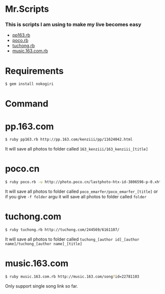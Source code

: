 Mr.Scripts
======

### This is scripts I am using to make my live becomes easy

- [pp163.rb](#pp163.rb)
- [poco.rb](#poco.rb)
- [tuchong.rb](#tuchong.rb)
- [music.163.com.rb](#music.163.com.rb)


Requirements
======
```bash
$ gem install nokogiri
```


Command
======

# <a name="pp163.rb"></a>pp.163.com
```bash
$ ruby pp163.rb http://pp.163.com/kenziii/pp/11624042.html
```

It will save all photos to folder called `163_kenziii/163_kenziii_[title]`

# <a name="poco.rb"></a>poco.cn
```bash
$ ruby poco.rb -u http://photo.poco.cn/lastphoto-htx-id-3806596-p-0.xhtml [-f folder]
```

It will save all photos to folder called `poco_emarfer/poco_emarfer_[title]`
or if you give `-f folder` argu it will save all photos to folder called `folder`

# <a name="tuchong.rb"></a>tuchong.com
```bash
$ ruby tuchong.rb http://tuchong.com/244569/6161107/
```

It will save all photos to folder called `tuchong_[author id]_[author name]/tuchong_[author name]_[title]`

# <a name="music.163.com.rb"></a>music.163.com
```bash
$ ruby music.163.com.rb http://music.163.com/song?id=22781103
```

Only support single song link so far.
